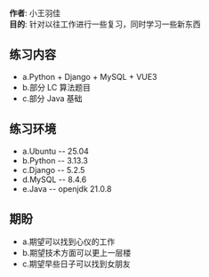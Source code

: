 **作者**: 小王羽佳  
**目的**: 针对以往工作进行一些复习，同时学习一些新东西  

## 练习内容
- a.Python + Django + MySQL + VUE3
- b.部分 LC 算法题目
- c.部分 Java 基础

## 练习环境
- a.Ubuntu -- 25.04
- b.Python -- 3.13.3
- c.Django -- 5.2.5
- d.MySQL -- 8.4.6
- e.Java -- openjdk 21.0.8

## 期盼
- a.期望可以找到心仪的工作
- b.期望技术方面可以更上一层楼
- c.期望早些日子可以找到女朋友